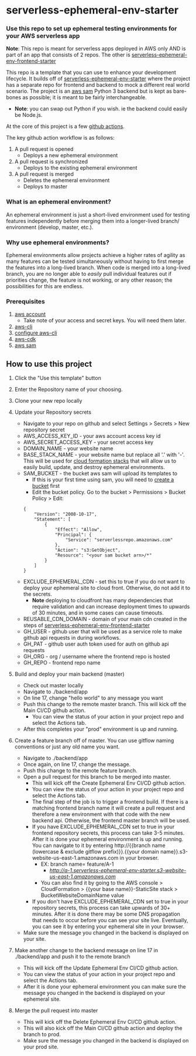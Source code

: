 # serverless-ephemeral-env-starter

### Use this repo to set up ephemeral testing environments for your AWS serverless app 
**Note**: This repo is meant for serverless apps deployed in AWS only AND is part of an app that consists of 2 repos. 
The other is [serverless-ephemeral-env-frontend-starter](https://github.com/ianballard/serverless-ephemeral-env-frontend-starter)

This repo is a template that you can use to enhance your development lifecycle. It builds off of 
[serverless-ephemeral-env-starter](https://github.com/ianballard/serverless-ephemeral-env-starter) where the project has
a separate repo for frontend and backend to mock a different real world scenario.
The project is an [aws sam](https://aws.amazon.com/serverless/sam/)
Python 3 backend but is kept as bare-bones as possible; it is meant to be fairly interchangeable. 
- **Note**: you can swap out Python if you wish. ie the backend could easily be Node.js.

At the core of this project is a few [github actions](https://docs.github.com/en/free-pro-team@latest/actions).

The key github action workflow is as follows:
1. A pull request is opened
    - Deploys a new ephemeral environment
2. A pull request is synchronized
    - Deploys to the existing ephemeral environment
3. A pull request is merged
    - Deletes the ephemeral environment
    - Deploys to master

### What is an ephemeral environment?
An ephemeral environment is just a short-lived environment used for testing features independently before merging them 
into a longer-lived branch/ environment (develop, master, etc.).

### Why use ephemeral environments?
Ephemeral environments allow projects achieve a higher rates of agility as many features can be tested simultaneously 
without having to first merge the features into a long-lived branch. When code is merged into a long-lived branch, you 
are no longer able to *easily* pull individual features out if priorities change, the feature is not working, or any other 
reason; the possibilities for this are endless.

### Prerequisites
1. [aws account](https://aws.amazon.com/free)
    - Take note of your access and secret keys. You will need them later.
2. [aws-cli](https://docs.aws.amazon.com/cli/latest/userguide/install-cliv2.html)
3. [configure aws-cli](https://docs.aws.amazon.com/cli/latest/userguide/cli-configure-quickstart.html)
4. [aws-cdk](https://docs.aws.amazon.com/cdk/latest/guide/getting_started.html)
5. [aws sam](https://aws.amazon.com/serverless/sam/)


## How to use this project
1. Click the "Use this template" button
2. Enter the Repository name of your choosing. 
3. Clone your new repo locally
4. Update your Repository secrets
    - Navigate to your repo on github and select Settings > Secrets > New repository secret 
    - AWS_ACCESS_KEY_ID - your aws account access key id
    - AWS_SECRET_ACCESS_KEY - your secret access key
    - DOMAIN_NAME - your website name 
    - BASE_STACK_NAME - your website name but replace all '.' with '-'.
    This will be used for [cloud formation stacks](https://docs.aws.amazon.com/AWSCloudFormation/latest/UserGuide/stacks.html) that will 
    allow us to easily build, update, and destroy ephemeral environments.
    - SAM_BUCKET - the bucket aws sam will upload its templates to
        - If this is your first time using sam, you will need to 
        [create a bucket](https://docs.aws.amazon.com/AmazonS3/latest/user-guide/create-bucket.html) first
        - Edit the bucket policy. Go to the bucket > Permissions > Bucket Policy > Edit:
        ```
        {
            "Version": "2008-10-17",
            "Statement": [
                {
                    "Effect": "Allow",
                    "Principal": {
                        "Service": "serverlessrepo.amazonaws.com"
                    },
                    "Action": "s3:GetObject",
                    "Resource": "<your sam bucket arn>/*"
                }
            ]
        }
        ```
    - EXCLUDE_EPHEMERAL_CDN - set this to true if you do not want to deploy your ephemeral site to cloud front. 
    Otherwise, do not add it to the secrets.
        - **Note**  deploying to cloudfront has many dependencies that require validation and can increase deployment 
        times to upwards of 30 minutes, and in some cases can cause timeouts.
    - REUSABLE_CDN_DOMAIN - domain of your main cdn created in the steps of 
      [serverless-ephemeral-env-frontend-starter](https://github.com/ianballard/serverless-ephemeral-env-frontend-starter)
    - GH_USER - github user that will be used as a service role to make github api requests in during workflows.   
    - GH_PAT - github user auth token used for auth on github api requests
    - GH_ORG - org / username where the frontend repo is hosted
    - GH_REPO - frontend repo name 

5. Build and deploy your main backend (master)
    - Check out master locally
    - Navigate to ./backend/app
    - On line 17, change "hello world" to any message you want
    - Push this change to the remote master branch. This will kick off the Main CI/CD github action.
        - You can view the status of your action in your project repo and select the Actions tab.
    - After this completes your "prod" environment is up and running.
6. Create a feature branch off of master. You can use gitflow naming conventions or just any old name you want.
    - Navigate to ./backend/app
    - Once again, on line 17, change the message.
    - Push this change to the remote feature branch. 
    - Open a pull request for this branch to be merged into master. 
        - This will kick off the Create Ephemeral Env CI/CD github action.
        - You can view the status of your action in your project repo and select the Actions tab.
        - The final step of the job is to trigger a frontend build. If there is a matching frontend branch name it will 
          create a pull request and therefore a new environment with that code with the new backend api. Otherwise, the 
          frontend master branch will be used.
        - If you have EXCLUDE_EPHEMERAL_CDN set to true in your frontend repository secrets, this process can take 3-5 minutes. 
        After it is done your ephemeral environment is up and running. You can navigate to it by entering 
        http://{{branch name (lowercase & exclude gitflow prefix)}}.{{your domain name}}.s3-website-us-east-1.amazonaws.com
        in your browser.
            - EX: branch name= feature/A-1 
                - *http://a-1.serverless-ephemeral-env-starter.s3-website-us-east-1.amazonaws.com*
            - You can also find it by going to the AWS console > CloudFormation > {{your base name}}-StaticSite stack > BucketWebsiteDomainName value
        - If you don't have EXCLUDE_EPHEMERAL_CDN set to true in your repository secrets, this process can take upwards 
        of 30+ minutes. After it is done there may be some DNS propagation that needs to occur before you can see your site live.
        Eventually, you can see it by entering your ephemeral site in your browser.
    - Make sure the message you changed in the backend is displayed on your site.
8. Make another change to the backend message on line 17 in ./backend/app and push it to the remote branch
    - This will kick off the Update Ephemeral Env CI/CD github action.
    - You can view the status of your action in your project repo and select the Actions tab.
    - After it is done your ephemeral environment you can make sure the message you changed in the backend is 
    displayed on your ephemeral site.
9. Merge the pull request into master
    - This will kick off the Delete Ephemeral Env CI/CD github action.
    - This will also kick off the Main CI/CD github action and deploy the branch to prod.
    - Make sure the message you changed in the backend is displayed on your prod site.
    
